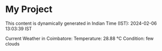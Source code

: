 # My Project

This content is dynamically generated in Indian Time (IST): 2024-02-06 13:03:39 IST


Current Weather in Coimbatore:
Temperature: 28.88 °C
Condition: few clouds
